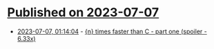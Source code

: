# [Published on 2023-07-07](index.md)

* [2023-07-07, 01:14:04](https://lobste.rs/s/7efvw7/n_times_faster_than_c_part_one_spoiler_6_33x) - [{n} times faster than C - part one (spoiler - 6.33x)](https://owen.cafe/posts/six-times-faster-than-c/)
